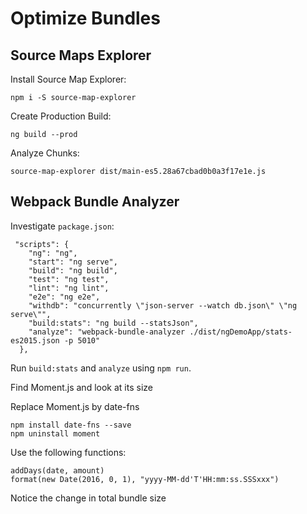 # Optimize Bundles

## Source Maps Explorer

Install Source Map Explorer:

```
npm i -S source-map-explorer
```

Create Production Build:

```
ng build --prod
```

Analyze Chunks:

```
source-map-explorer dist/main-es5.28a67cbad0b0a3f17e1e.js
```

## Webpack Bundle Analyzer

Investigate `package.json`:

```
 "scripts": {
    "ng": "ng",
    "start": "ng serve",
    "build": "ng build",
    "test": "ng test",
    "lint": "ng lint",
    "e2e": "ng e2e",
    "withdb": "concurrently \"json-server --watch db.json\" \"ng serve\"",
    "build:stats": "ng build --statsJson",
    "analyze": "webpack-bundle-analyzer ./dist/ngDemoApp/stats-es2015.json -p 5010"
  },
```

Run `build:stats` and `analyze` using `npm run`.

Find Moment.js and look at its size

Replace Moment.js by date-fns

```
npm install date-fns --save
npm uninstall moment
```

Use the following functions:

```
addDays(date, amount)
format(new Date(2016, 0, 1), "yyyy-MM-dd'T'HH:mm:ss.SSSxxx")
```

Notice the change in total bundle size

